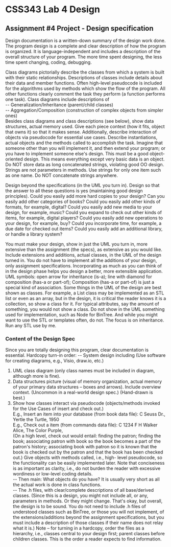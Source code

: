 # CSS343 Lab 4 Design
## Assignment #4 Project - Design specification
Design documentation is a written-down summary of the design work done. The program design is a complete and clear description of how the program is organized. It is language-independent and includes a description of the overall structure of your program. The more time spent designing, the less time spent changing, coding, debugging.

Class diagrams pictorially describe the classes from which a system is built with their static relationships. Descriptions of classes include details about their data and member functions. Often high-level pseudocode is included for the algorithms used by methods which show the flow of the program. All other functions clearly comment the task they perform (a function performs one task). Class diagrams include descriptions of  
-- Generalization/Inheritance (parent/child classes)  
-- Aggregation/Composition (construction of complex objects from simpler ones)  
Besides class diagrams and class descriptions (see below), show data structures, actual memory used. Give each piece context (how it fits, object that owns it) so that it makes sense. Additionally, describe interaction of objects via pseudocode for essential use cases. Describe instantiations, actual objects and the methods called to accomplish the task. Imagine that someone other than you will implement it, and then extend your program; or you have to implement someone else's design. This must be a good object-oriented design. This means everything except very basic data is an object. Do NOT store data as long concatenated strings, violating good OO design. Strings are not parameters in methods. Use strings for only one item such as one name. Do NOT concatenate strings anywhere.

Design beyond the specifications (in the UML you turn in). Design so that the answer to all these questions is yes (maintaining good design principles). Could you easily add more hard copies to your design? Can you easily add other categories of books? Could you easily add other kinds of formats, for example, digital? Could you easily add new media to your design, for example, music? Could you expand to check out other kinds of items, for example, digital players? Could you easily add new operations to your design, for example, buy? Could you incorporate time, for example, a due date for checked out items? Could you easily add an additional library, or handle a library system?

You must make your design, show in just the UML you turn in, more extensive than the assignment (the specs), as extensive as you would like. Include extensions and additions, actual classes, in the UML of the design turned in. You do not have to implement all the additions of your design, only assignment specifications. Incorporating as much as you can think of in the design phase helps you design a better, more extensible application.
UML symbols: open arrow for inheritance (is-a); line with diamond for composition (has-a or part-of); Composition (has-a or part-of) is just a special kind of association. Some things in the UML of the design are best shown as classes. For example, a List class may be implemented as an STL list or even as an array, but in the design, it is critical the reader knows it is a collection, so show a class for it. For typical attributes, say the amount of something, you would not show a class. Do not show in the UML something used for implementation, such as Node for BinTree. And while you might want to use the STL or templates often, do not. The focus is on inheritance. Run any STL use by me.

### Content of the Design Spec
Since you are totally designing this program, clear documentation is essential. Hardcopy turn-in order: -- System design including (Use software for creating diagrams, e.g., Visio, draw.io, etc.)
1. UML class diagram (only class names must be included in diagram, although more is fine).
2. Data structures picture (visual of memory organization, actual memory of your primary data structures –
boxes and arrows). Include overview context. (Uncommon in a real-world design spec.) (Hand-drawn is best.) 
3. Show how classes interact via pseudocode (objects/methods invoked for the Use Cases of insert and check out.)   
E.g., Insert an item into your database (from book data file): C Seuss Dr., Yertle the Turtle, 1950  
E.g., Check out a item (from commands data file): C 1234 F H Walker Alice, The Color Purple,   
(On a high level, check out would entail: finding the patron; finding the book; associating patron with book so the book becomes a part of the patron's history; associating book with patron so it is known that the book is checked out by the patron and that the book has been checked out.) Give objects with methods called, i.e., high- level pseudocode, so the functionality can be easily implemented later. Note that conciseness is as important as clarity, i.e., do not burden the reader with excessive wordiness or low-level coding details.  
-- Then main: What objects do you have? It is usually very short as all the actual work is done in class functions.  
-- The .h files, with clear/complete descriptions of all base/derived classes. (Since this is a design, you might not include all, or any, parameters in methods. Or they might change. That's okay, but overall, the design is to be sound. You do not need to include .h files of understood classes such as BinTree, or those you will not implement, of the extensions/additions beyond the assignment specifications, but you must include a description of those classes if their name does not relay what it is.) Note – for turning in a hardcopy, order the files as a hierarchy, i.e., classes central to your design first; parent classes before children classes. This is the order a reader expects to find information.
